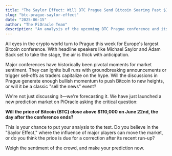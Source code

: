 ```yaml
---
title: "The Saylor Effect: Will BTC Prague Send Bitcoin Soaring Past $110k?"
slug: "btc-prague-saylor-effect"
date: "2025-06-15"
author: "The PiOracle Team"
description: "An analysis of the upcoming BTC Prague conference and its potential market impact, centered around our new prediction market."
---
```


All eyes in the crypto world turn to Prague this week for Europe's largest Bitcoin conference. With headline speakers like Michael Saylor and Adam Back set to take the stage, the air is thick with anticipation.

Major conferences have historically been pivotal moments for market sentiment. They can ignite bull runs with groundbreaking announcements or trigger sell-offs as traders capitalize on the hype. Will the discussions in Prague generate enough bullish momentum to push Bitcoin to new heights, or will it be a classic "sell the news" event?

We're not just discussing it—we're forecasting it. We have just launched a new prediction market on PiOracle asking the critical question:

**Will the price of Bitcoin (BTC) close above $110,000 on June 22nd, the day after the conference ends?**

This is your chance to put your analysis to the test. Do you believe in the "Saylor Effect," where the influence of major players can move the market, or do you think the price is due for a correction after its recent run-up?

Weigh the sentiment of the crowd, and make your prediction now.